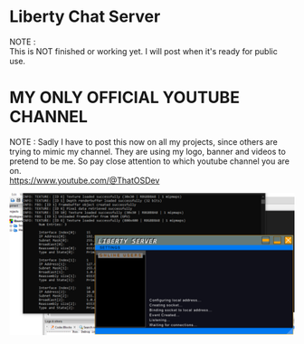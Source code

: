 # Liberty Chat Server  
  
NOTE :  
This is NOT finished or working yet. I will post when it's ready for public use.  
  
# MY ONLY OFFICIAL YOUTUBE CHANNEL  
NOTE : Sadly I have to post this now on all my projects, since others are trying to mimic my channel. They are using my logo, banner and videos to pretend to be me. So pay close attention to which youtube channel you are on.  
https://www.youtube.com/@ThatOSDev  
  
  
![Current Progress](progress.png)  

